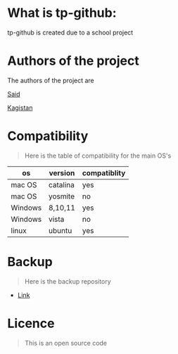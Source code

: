 # What is tp-github:
tp-github is created due to a school project

# Authors of the project
The authors of the project are


[Said](https://github.com)


[Kagistan](https://github.com)

# Compatibility
>Here is the table of compatibility for the main OS's

|os|version|compatiblity|
|---|---|---|
|mac OS|catalina|yes|
|mac OS|yosmite|no|
|Windows|8,10,11|yes|
|Windows|vista|no|
|linux|ubuntu|yes|

# Backup
>Here is the backup repository
- [Link](https://gitlab.com/Raavanan1000/tp-github-backup.git)

# Licence
>This is an open source code